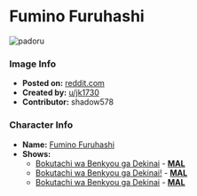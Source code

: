# Fumino Furuhashi

![padoru](https://raw.githubusercontent.com/shadow578/Padoru-Padoru/master/Padoru/we-never-learn/we-never-learn-fumino-furuhashi.png "Fumino Furuhashi")

### Image Info
* **Posted on:**     [reddit.com](https://www.reddit.com/r/WeCantStudy/comments/e3w4rx/padoru_fumimo/)
* **Created by:**    [u/jk1730](https://github.com/shadow578/Padoru-Padoru/blob/master/table-of-contents/creators/ujk1730.md)
* **Contributor:**   shadow578

### Character Info
* **Name:**   [Fumino Furuhashi](https://myanimelist.net/character/148394)
* **Shows:**
  * [Bokutachi wa Benkyou ga Dekinai](https://github.com/shadow578/Padoru-Padoru/blob/master/table-of-contents/shows/BokutachiwaBenkyougaDekinai.md) - [__MAL__](https://myanimelist.net/anime/38186/Bokutachi_wa_Benkyou_ga_Dekinai)
  * [Bokutachi wa Benkyou ga Dekinai!](https://github.com/shadow578/Padoru-Padoru/blob/master/table-of-contents/shows/BokutachiwaBenkyougaDekinai.md) - [__MAL__](https://myanimelist.net/anime/40004/Bokutachi_wa_Benkyou_ga_Dekinai)
  * [Bokutachi wa Benkyou ga Dekinai](https://github.com/shadow578/Padoru-Padoru/blob/master/table-of-contents/shows/BokutachiwaBenkyougaDekinai.md) - [__MAL__](https://myanimelist.net/manga/103890/Bokutachi_wa_Benkyou_ga_Dekinai)


